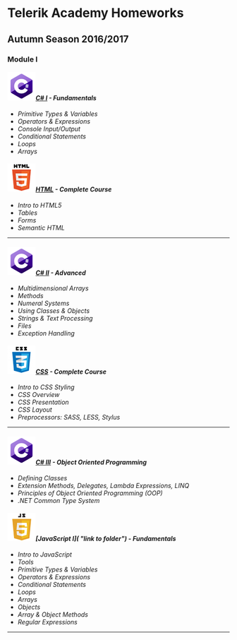 # Telerik Academy Homeworks
## Autumn Season 2016/2017
### Module I
#### ![alt text](https://github.com/stoychevvasko/Telerik-Academy-Homeworks---2016-2017/blob/master/.resources/c_sharp_logo.png "C#")***[C# I](https://github.com/stoychevvasko/Telerik-Academy-Homeworks---2016-2017/tree/master/Module%201/C%23%20I "link to folder") - Fundamentals***
  * *Primitive Types & Variables*
  * *Operators & Expressions*
  * *Console Input/Output*
  * *Conditional Statements*
  * *Loops*
  * *Arrays*
#### ![alt text](https://github.com/stoychevvasko/Telerik-Academy-Homeworks---2016-2017/blob/master/.resources/html_5_logo.png "HTML5")***[HTML](https://github.com/stoychevvasko/Telerik-Academy-Homeworks---2016-2017/tree/master/Module%201/HTML "link to folder") - Complete Course***
  * *Intro to HTML5*
  * *Tables*
  * *Forms*
  * *Semantic HTML*
---
#### ![alt text](https://github.com/stoychevvasko/Telerik-Academy-Homeworks---2016-2017/blob/master/.resources/c_sharp_logo.png "C#")***[C# II](https://github.com/stoychevvasko/Telerik-Academy-Homeworks---2016-2017/tree/master/Module%201/C%23%20II "link to folder") - Advanced***
  * *Multidimensional Arrays*
  * *Methods*
  * *Numeral Systems*
  * *Using Classes & Objects*
  * *Strings & Text Processing*
  * *Files*
  * *Exception Handling*
#### ![alt text](https://github.com/stoychevvasko/Telerik-Academy-Homeworks---2016-2017/blob/master/.resources/css_3_logo.png "CSS3")***[CSS](https://github.com/stoychevvasko/Telerik-Academy-Homeworks---2016-2017/tree/master/Module%201/CSS "link to folder") - Complete Course***
  * *Intro to CSS Styling*
  * *CSS Overview*
  * *CSS Presentation*
  * *CSS Layout*
  *  *Preprocessors: SASS, LESS, Stylus*
---
#### ![alt text](https://github.com/stoychevvasko/Telerik-Academy-Homeworks---2016-2017/blob/master/.resources/c_sharp_logo.png "C#")***[C# III](https://github.com/stoychevvasko/Telerik-Academy-Homeworks---2016-2017/tree/master/Module%201/C%23%20III "link to folder") - Object Oriented Programming***
  * *Defining Classes*
  * *Extension Methods, Delegates, Lambda Expressions, LINQ*
  * *Principles of Object Oriented Programming (OOP)*
  * *.NET Common Type System*
#### ![alt text](https://github.com/stoychevvasko/Telerik-Academy-Homeworks---2016-2017/blob/master/.resources/javascript_logo.png "JavaScript")***[JavaScript I]( "link to folder") - Fundamentals***
  * *Intro to JavaScript*
  * *Tools*
  * *Primitive Types & Variables*
  * *Operators & Expressions*
  * *Conditional Statements*
  * *Loops*
  * *Arrays*
  * *Objects*
  * *Array & Object Methods*
  * *Regular Expressions*
---
